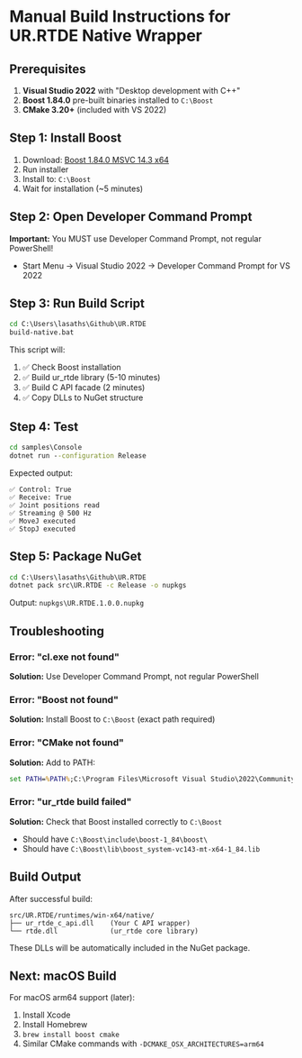 # Manual Build Instructions for UR.RTDE Native Wrapper

## Prerequisites

1. **Visual Studio 2022** with "Desktop development with C++"
2. **Boost 1.84.0** pre-built binaries installed to `C:\Boost`
3. **CMake 3.20+** (included with VS 2022)

## Step 1: Install Boost

1. Download: [Boost 1.84.0 MSVC 14.3 x64](https://sourceforge.net/projects/boost/files/boost-binaries/1.84.0/boost_1_84_0-msvc-14.3-64.exe/download)
2. Run installer
3. Install to: `C:\Boost`
4. Wait for installation (~5 minutes)

## Step 2: Open Developer Command Prompt

**Important:** You MUST use Developer Command Prompt, not regular PowerShell!

- Start Menu → Visual Studio 2022 → Developer Command Prompt for VS 2022

## Step 3: Run Build Script

```bat
cd C:\Users\lasaths\Github\UR.RTDE
build-native.bat
```

This script will:
1. ✅ Check Boost installation
2. ✅ Build ur_rtde library (5-10 minutes)
3. ✅ Build C API facade (2 minutes)
4. ✅ Copy DLLs to NuGet structure

## Step 4: Test

```bat
cd samples\Console
dotnet run --configuration Release
```

Expected output:
```
✅ Control: True
✅ Receive: True
✅ Joint positions read
✅ Streaming @ 500 Hz
✅ MoveJ executed
✅ StopJ executed
```

## Step 5: Package NuGet

```bat
cd C:\Users\lasaths\Github\UR.RTDE
dotnet pack src\UR.RTDE -c Release -o nupkgs
```

Output: `nupkgs\UR.RTDE.1.0.0.nupkg`

## Troubleshooting

### Error: "cl.exe not found"
**Solution:** Use Developer Command Prompt, not regular PowerShell

### Error: "Boost not found"
**Solution:** Install Boost to `C:\Boost` (exact path required)

### Error: "CMake not found"
**Solution:** Add to PATH:
```bat
set PATH=%PATH%;C:\Program Files\Microsoft Visual Studio\2022\Community\Common7\IDE\CommonExtensions\Microsoft\CMake\CMake\bin
```

### Error: "ur_rtde build failed"
**Solution:** Check that Boost installed correctly to `C:\Boost`
- Should have `C:\Boost\include\boost-1_84\boost\`
- Should have `C:\Boost\lib\boost_system-vc143-mt-x64-1_84.lib`

## Build Output

After successful build:

```
src/UR.RTDE/runtimes/win-x64/native/
├── ur_rtde_c_api.dll    (Your C API wrapper)
└── rtde.dll             (ur_rtde core library)
```

These DLLs will be automatically included in the NuGet package.

## Next: macOS Build

For macOS arm64 support (later):
1. Install Xcode
2. Install Homebrew
3. `brew install boost cmake`
4. Similar CMake commands with `-DCMAKE_OSX_ARCHITECTURES=arm64`
